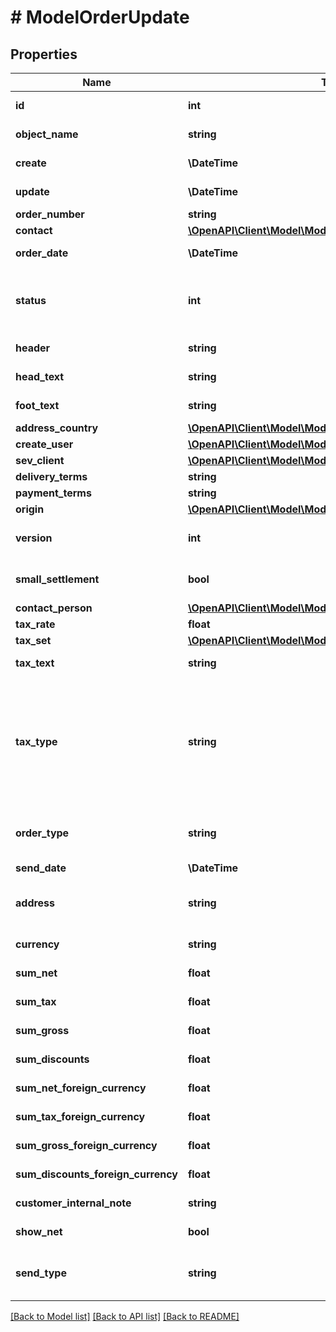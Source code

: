 # # ModelOrderUpdate

## Properties

Name | Type | Description | Notes
------------ | ------------- | ------------- | -------------
**id** | **int** | The order id | [optional] [readonly]
**object_name** | **string** | The order object name | [optional] [readonly]
**create** | **\DateTime** | Date of order creation | [optional] [readonly]
**update** | **\DateTime** | Date of last order update | [optional] [readonly]
**order_number** | **string** | The order number | [optional]
**contact** | [**\OpenAPI\Client\Model\ModelOrderUpdateContact**](ModelOrderUpdateContact.md) |  | [optional]
**order_date** | **\DateTime** | Needs to be provided as timestamp or dd.mm.yyyy | [optional]
**status** | **int** | Please have a look in       &lt;a href&#x3D;&#39;https://api.sevdesk.de/#section/Types-and-status-of-orders&#39;&gt;status of orders&lt;/a&gt;      to see what the different status codes mean | [optional]
**header** | **string** | Normally consist of prefix plus the order number | [optional]
**head_text** | **string** | Certain html tags can be used here to format your text | [optional]
**foot_text** | **string** | Certain html tags can be used here to format your text | [optional]
**address_country** | [**\OpenAPI\Client\Model\ModelOrderUpdateAddressCountry**](ModelOrderUpdateAddressCountry.md) |  | [optional]
**create_user** | [**\OpenAPI\Client\Model\ModelOrderUpdateCreateUser**](ModelOrderUpdateCreateUser.md) |  | [optional]
**sev_client** | [**\OpenAPI\Client\Model\ModelOrderUpdateSevClient**](ModelOrderUpdateSevClient.md) |  | [optional]
**delivery_terms** | **string** | Delivery terms of the order | [optional]
**payment_terms** | **string** | Payment terms of the order | [optional]
**origin** | [**\OpenAPI\Client\Model\ModelOrderOrigin**](ModelOrderOrigin.md) |  | [optional]
**version** | **int** | Version of the order.&lt;br&gt;      Can be used if you have multiple drafts for the same order.&lt;br&gt;      Should start with 0 | [optional]
**small_settlement** | **bool** | Defines if the client uses the small settlement scheme.      If yes, the order must not contain any vat | [optional]
**contact_person** | [**\OpenAPI\Client\Model\ModelOrderUpdateContactPerson**](ModelOrderUpdateContactPerson.md) |  | [optional]
**tax_rate** | **float** | Is overwritten by order position tax rates | [optional]
**tax_set** | [**\OpenAPI\Client\Model\ModelOrderUpdateTaxSet**](ModelOrderUpdateTaxSet.md) |  | [optional]
**tax_text** | **string** | A common tax text would be &#39;Umsatzsteuer 19%&#39; | [optional]
**tax_type** | **string** | Tax type of the order. There are four tax types: 1. default - Umsatzsteuer ausweisen 2. eu - Steuerfreie innergemeinschaftliche Lieferung (Europäische Union) 3. noteu - Steuerschuldnerschaft des Leistungsempfängers (außerhalb EU, z. B. Schweiz) 4. custom - Using custom tax set 5. ss - Not subject to VAT according to §19 1 UStG Tax rates are heavily connected to the tax type used. | [optional]
**order_type** | **string** | Type of the order. For more information on the different types, check      &lt;a href&#x3D;&#39;https://api.sevdesk.de/#section/Types-and-status-of-orders&#39;&gt;this&lt;/a&gt; | [optional]
**send_date** | **\DateTime** | The date the order was sent to the customer | [optional]
**address** | **string** | Complete address of the recipient including name, street, city, zip and country.&lt;br&gt;       Line breaks can be used and will be displayed on the invoice pdf. | [optional]
**currency** | **string** | Currency used in the order. Needs to be currency code according to ISO-4217 | [optional]
**sum_net** | **float** | Net sum of the order | [optional] [readonly]
**sum_tax** | **float** | Tax sum of the order | [optional] [readonly]
**sum_gross** | **float** | Gross sum of the order | [optional] [readonly]
**sum_discounts** | **float** | Sum of all discounts in the order | [optional] [readonly]
**sum_net_foreign_currency** | **float** | Net sum of the order in the foreign currency | [optional] [readonly]
**sum_tax_foreign_currency** | **float** | Tax sum of the order in the foreign currency | [optional] [readonly]
**sum_gross_foreign_currency** | **float** | Gross sum of the order in the foreign currency | [optional] [readonly]
**sum_discounts_foreign_currency** | **float** | Discounts sum of the order in the foreign currency | [optional] [readonly]
**customer_internal_note** | **string** | Internal note of the customer. Contains data entered into field &#39;Referenz/Bestellnummer&#39; | [optional]
**show_net** | **bool** | If true, the net amount of each position will be shown on the order. Otherwise gross amount | [optional]
**send_type** | **string** | Type which was used to send the order. IMPORTANT: Please refer to the order section of the       *     API-Overview to understand how this attribute can be used before using it! | [optional]

[[Back to Model list]](../../README.md#models) [[Back to API list]](../../README.md#endpoints) [[Back to README]](../../README.md)
